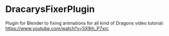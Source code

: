 # DracarysFixerPlugin
Plugin for Blender to fixing animations for all kind of Dragons
video tutorial: https://www.youtube.com/watch?v=5X9ih_P7xrc
